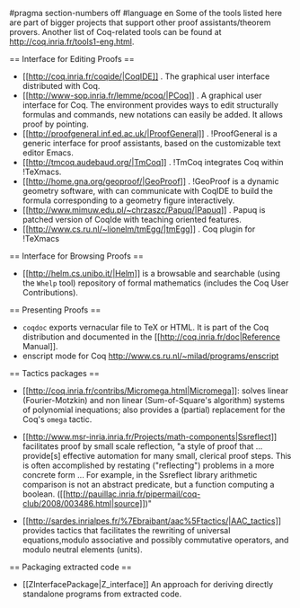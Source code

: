 #pragma section-numbers off
#language en
Some of the tools listed here are part of bigger projects that support other proof assistants/theorem provers.  Another list of Coq-related tools can be found at http://coq.inria.fr/tools1-eng.html.

== Interface for Editing Proofs ==
 * [[http://coq.inria.fr/coqide/|CoqIDE]]
  . The graphical user interface distributed with Coq.
 * [[http://www-sop.inria.fr/lemme/pcoq/|PCoq]]
  . A graphical user interface for Coq. The environment provides ways to edit structurally formulas and commands, new notations can easily be added. It allows proof by pointing.
 * [[http://proofgeneral.inf.ed.ac.uk/|ProofGeneral]]
  . !ProofGeneral is a generic interface for proof assistants, based on the customizable text editor Emacs.
 * [[http://tmcoq.audebaud.org/|TmCoq]]
  . !TmCoq integrates Coq within !TeXmacs.
 * [[http://home.gna.org/geoproof/|GeoProof]]
  . !GeoProof is a dynamic geometry software, with can communicate with CoqIDE to build the formula corresponding to a geometry figure interactively.
 * [[http://www.mimuw.edu.pl/~chrzaszc/Papuq/|Papuq]]
  . Papuq is patched version of CoqIde with teaching oriented features.
 * [[http://www.cs.ru.nl/~lionelm/tmEgg/|tmEgg]]
  . Coq plugin for !TeXmacs

== Interface for Browsing Proofs ==
 * [[http://helm.cs.unibo.it/|Helm]] is a browsable and searchable (using the `Whelp` tool) repository of formal mathematics (includes the Coq User Contributions).

== Presenting Proofs ==
 * `coqdoc` exports vernacular file to TeX or HTML. It is part of the Coq distribution and documented in the [[http://coq.inria.fr/doc|Reference Manual]].
 * enscript mode for Coq http://www.cs.ru.nl/~milad/programs/enscript

== Tactics packages ==
 * [[http://coq.inria.fr/contribs/Micromega.html|Micromega]]: solves linear (Fourier-Motzkin) and non linear (Sum-of-Square's algorithm) systems of polynomial inequations; also provides a (partial) replacement for the Coq's `omega` tactic.

 * [[http://www.msr-inria.inria.fr/Projects/math-components|Ssreflect]] facilitates proof by small scale reflection, "a style of proof that ... provide[s] effective automation for many small, clerical proof steps. This is often accomplished by restating ("reflecting") problems in a more concrete form ... For example, in the Ssreflect library arithmetic comparison is not an abstract predicate, but a function computing a boolean. ([[http://pauillac.inria.fr/pipermail/coq-club/2008/003486.html|source]])"

 * [[http://sardes.inrialpes.fr/%7Ebraibant/aac%5Ftactics/|AAC_tactics]] provides tactics that facilitates the rewriting of universal equations,modulo associative and   possibly commutative operators, and modulo neutral elements (units).

== Packaging extracted code ==
 * [[ZInterfacePackage|Z_interface]] An approach for deriving directly standalone programs from extracted code.
